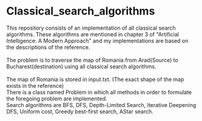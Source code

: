 # Classical_search_algorithms
This repository consists of an implementation of all classical search algorithms.
These algorithms are mentioned in chapter 3 of "Artificial Intelligence: A Modern Approach" and my implementations are based on the
descriptions of the reference.<br />
<br />
The problem is to traverse the map of Romania from Arad(Source) to Bucharest(destination) using all classical search algorithms.<br />
<br />
The map of Romania is stored in input.txt. (The exact shape of the map exists in the reference)<br /> 
There is a class named Problem in which all methods in order to formulate the foregoing problem are implemented. <br/>
Search algorithms are BFS, DFS, Depth-Limited Search, Iterative Deepening DFS, Uniform cost, Greedy best-first search, AStar search. 
